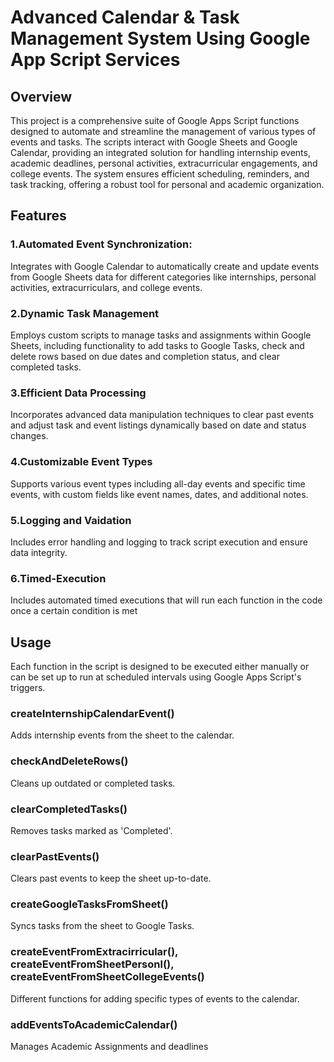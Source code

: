 # Advanced Calendar & Task Management System Using Google App Script Services

## Overview
This project is a comprehensive suite of Google Apps Script functions designed to automate and streamline the management of various types of events and tasks. The scripts interact with Google Sheets and Google Calendar, providing an integrated solution for handling internship events, academic deadlines, personal activities, extracurricular engagements, and college events. The system ensures efficient scheduling, reminders, and task tracking, offering a robust tool for personal and academic organization.

## Features
### 1.Automated Event Synchronization: 
Integrates with Google Calendar to automatically create and update events from Google Sheets data for different categories like internships, personal activities, extracurriculars, and college events.

### 2.Dynamic Task Management
Employs custom scripts to manage tasks and assignments within Google Sheets, including functionality to add tasks to Google Tasks, check and delete rows based on due dates and completion status, and clear completed tasks.

### 3.Efficient Data Processing
Incorporates advanced data manipulation techniques to clear past events and adjust task and event listings dynamically based on date and status changes.

### 4.Customizable Event Types
Supports various event types including all-day events and specific time events, with custom fields like event names, dates, and additional notes.

### 5.Logging and Vaidation
Includes error handling and logging to track script execution and ensure data integrity.

### 6.Timed-Execution
Includes automated timed executions that will run each function in the code once a certain condition is met

## Usage
Each function in the script is designed to be executed either manually or can be set up to run at scheduled intervals using Google Apps Script's triggers.

### createInternshipCalendarEvent()
Adds internship events from the sheet to the calendar.

### checkAndDeleteRows()
Cleans up outdated or completed tasks.

### clearCompletedTasks()
Removes tasks marked as 'Completed'.

### clearPastEvents()
Clears past events to keep the sheet up-to-date.

### createGoogleTasksFromSheet()
Syncs tasks from the sheet to Google Tasks.

### createEventFromExtracirricular(), createEventFromSheetPersonl(), createEventFromSheetCollegeEvents()
Different functions for adding specific types of events to the calendar.

### addEventsToAcademicCalendar()
Manages Academic Assignments and deadlines
